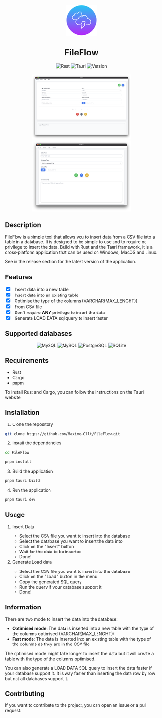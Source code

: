 <div align=center>
<img src="/src-tauri/icons/icon.png" width="100px" height="100px"  alt="FileFlow" align="center" />
<h1>FileFlow</h1>
    <div align="center">
        <img src="https://img.shields.io/badge/Rust-dea584?style=for-the-badge&logo=rust&logoColor=white" alt="Rust" />
        <img src="https://img.shields.io/badge/Tauri-ffc130?style=for-the-badge&logo=tauri&logoColor=white" alt="Tauri" />
        <img src="https://img.shields.io/badge/Version-1.0.0-7073f6?style=for-the-badge" alt="Version" />
    </div>
</div>

<div align=center style="margin-top: 20px">
    <img src="/assets/FileFlowDemo.png" alt="FileFlow" width="65%" height="50%" />
    <img src="/assets/Load_data.png" alt="FileFlow" width="65%" height="50%" />
</div>


## Description

FileFlow is a simple tool that allows you to insert data from a CSV file into a table in a database. It is designed to
be simple to use and to require no privilege to insert the data.
Build with Rust and the Tauri framework, it is a cross-platform application that can be used on Windows, MacOS and
Linux.

See in the release section for the latest version of the application.

## Features

<label>
<input type="checkbox" style="margin-right: 10px" checked>
</label> Insert data into a new table <br>
<label>
<input type="checkbox" style="margin-right: 10px" checked>
</label> Insert data into an existing table <br>
<label>
<input type="checkbox" style="margin-right: 10px" checked>
</label> Optimise the type of the columns (VARCHAR(MAX_LENGHT)) <br>
<label>
<input type="checkbox" style="margin-right: 10px" checked>
</label> From CSV file <br>
<label>
<input type="checkbox" style="margin-right: 10px" checked>
</label> Don't require <span style="font-weight: bold;">ANY</span> privilege to insert the data <br>
<label>
<input type="checkbox" style="margin-right: 10px" checked>
</label> Generate LOAD DATA sql query to insert faster<br>

## Supported databases

<div align=center>

![MySQL](https://img.shields.io/badge/MySQL-00758F?style=for-the-badge&logo=mysql&logoColor=white)
![MySQL](https://img.shields.io/badge/MariaDB-003545?style=for-the-badge&logo=mariadb&logoColor=white)
![PostgreSQL](https://img.shields.io/badge/PostgreSQL-336791?style=for-the-badge&logo=postgresql&logoColor=white)
![SQLite](https://img.shields.io/badge/SQLite-003B57?style=for-the-badge&logo=sqlite&logoColor=white)

</div>

## Requirements

- Rust
- Cargo
- pnpm

To install Rust and Cargo, you can follow the instructions on the Tauri website

## Installation

1. Clone the repository

```bash
git clone https://github.com/Maxime-Cllt/FileFlow.git
```

2. Install the dependencies

```bash
cd FileFlow
```

```bash
pnpm install
```

3. Build the application

```bash
pnpm tauri build
```

4. Run the application

```bash
pnpm tauri dev
```

## Usage

<ol>
       <li>Insert Data</li>
        <ul>
            <li>Select the CSV file you want to insert into the database</li>
            <li>Select the database you want to insert the data into</li>
            <li>Click on the "Insert" button</li>   
            <li>Wait for the data to be inserted</li>   
            <li>Done!</li>
        </ul>
        <li>Generate Load data</li>
        <ul>
            <li>Select the CSV file you want to insert into the database</li>
            <li>Click on the "Load" button in the menu</li>   
            <li>Copy the generated SQL query</li>   
            <li>Run the query if your database support it</li>
            <li>Done!</li>
        </ul>
</ol>

## Information

There are two mode to insert the data into the database:

- **Optimised mode**: The data is inserted into a new table with the type of the columns optimised (VARCHAR(MAX_LENGHT))
- **Fast mode**: The data is inserted into an existing table with the type of the columns as they are in the CSV file

The optimised mode might take longer to insert the data but it will create a table with the type of the columns
optimised.

You can also generate a LOAD DATA SQL query to insert the data faster if your database support it. It is way faster than
inserting the data row by row but not all databases support it.


## Contributing

If you want to contribute to the project, you can open an issue or a pull request.